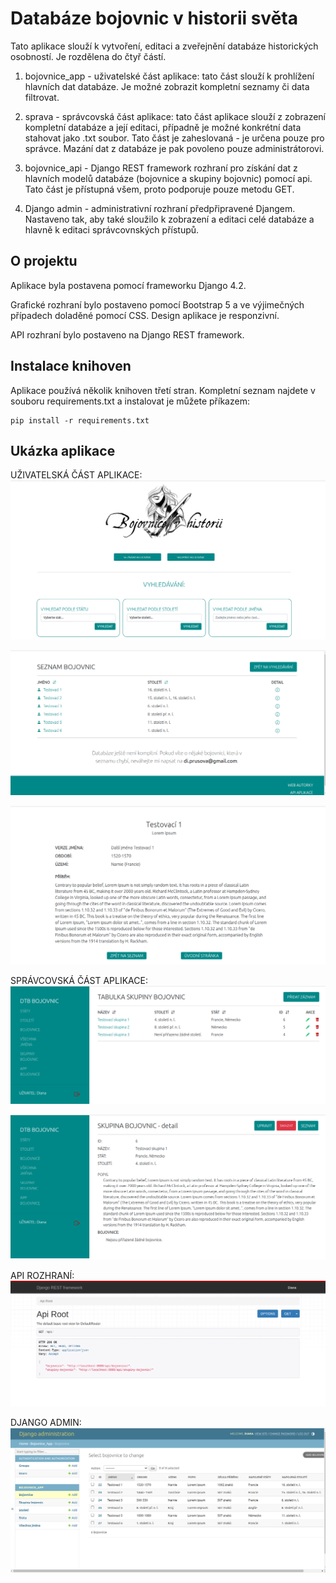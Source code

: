 
# Databáze bojovnic v historii světa

Tato aplikace slouží k vytvoření, editaci a zveřejnění databáze historických osobností. Je rozdělena do čtyř částí. 

1. bojovnice_app - uživatelské část aplikace: tato část slouží k prohlížení hlavních dat databáze. Je možné zobrazit kompletní seznamy či data filtrovat.

2. sprava - správcovská část aplikace: tato část aplikace slouží z zobrazení kompletní databáze a její editaci, případně je možné konkrétní data stahovat jako .txt soubor. Tato část je zaheslovaná - je určena pouze pro správce. Mazání dat z databáze je pak povoleno pouze administrátorovi.

3. bojovnice_api - Django REST framework rozhraní pro získání dat z hlavních modelů databáze (bojovnice a skupiny bojovnic) pomocí api. Tato část je přístupná všem, proto podporuje pouze metodu GET.

4. Django admin - administrativní rozhraní předpřipravené Djangem. Nastaveno tak, aby také sloužilo k zobrazení a editaci celé databáze a hlavně k editaci správcovnských přístupů. 


## O projektu

Aplikace byla postavena pomocí frameworku Django 4.2.

Grafické rozhraní bylo postaveno pomocí Bootstrap 5 a ve výjimečných případech doladěné pomocí CSS. Design aplikace je responzivní. 

API rozhraní bylo postaveno na Django REST framework. 
## Instalace knihoven

Aplikace používá několik knihoven třetí stran. Kompletní seznam najdete v souboru requirements.txt a instalovat je můžete příkazem:

    pip install -r requirements.txt
## Ukázka aplikace

UŽIVATELSKÁ ČÁST APLIKACE:
![Screenshot index](static/screens/bojovnice_app_index.png)

![Screenshot listing](static/screens/bojovnice_app_listing.png)

![Screenshot detail](static/screens/bojovnice_app_detail.png)

SPRÁVCOVSKÁ ČÁST APLIKACE:
![Screenshot sprava_listing](static/screens/sprava_listing.png)

![Screenshot sprava_detail](static/screens/sprava_detail.png)

API ROZHRANÍ: 
![Screenshot api](static/screens/bojovnice_api.png)

DJANGO ADMIN:
![Screenshot django_admin](static/screens/admin.png)